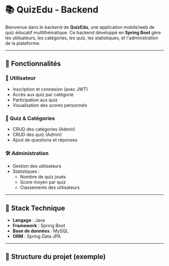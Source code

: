 # 📚 QuizEdu - Backend

Bienvenue dans le backend de **QuizEdu**, une application mobile/web de quiz éducatif multithématique. Ce backend développé en **Spring Boot** gère les utilisateurs, les catégories, les quiz, les statistiques, et l'administration de la plateforme.

---

## 🚀 Fonctionnalités

### 👤 Utilisateur
- Inscription et connexion (avec JWT)
- Accès aux quiz par catégorie
- Participation aux quiz
- Visualisation des scores personnels

### 🧠 Quiz & Catégories
- CRUD des catégories (Admin)
- CRUD des quiz (Admin)
- Ajout de questions et réponses

### 🛠️ Administration
- Gestion des utilisateurs
- Statistiques :
  - Nombre de quiz joués
  - Score moyen par quiz
  - Classements des utilisateurs

---

## 🧱 Stack Technique

- **Langage** : Java
- **Framework** : Spring Boot
- **Base de données** : MySQL
- **ORM** : Spring Data JPA


---

## 📁 Structure du projet (exemple)

